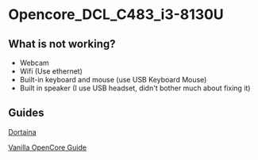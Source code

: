 # Opencore_DCL_C483_i3-8130U
## What is not working?
- Webcam
- Wifi (Use ethernet)
- Built-in keyboard and mouse (use USB Keyboard Mouse)
- Built in speaker (I use USB headset, didn't bother much about fixing it)

## Guides
[Dortaina](https://dortania.github.io/OpenCore-Install-Guide/)

[Vanilla OpenCore Guide](https://khronokernel-2.gitbook.io/opencore-vanilla-desktop-guide/)
